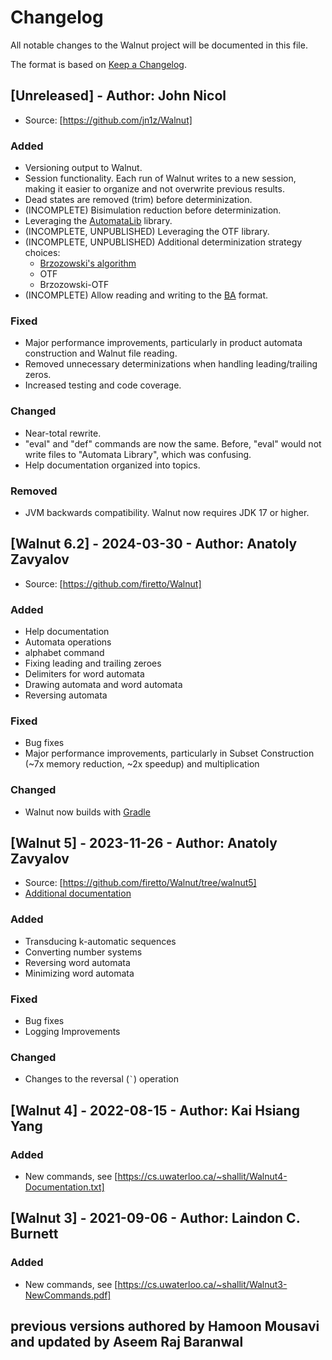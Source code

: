 # Changelog

All notable changes to the Walnut project will be documented in this file.

The format is based on [Keep a Changelog](https://keepachangelog.com/en/1.1.0/).

## [Unreleased] - Author: John Nicol

- Source: [https://github.com/jn1z/Walnut]

### Added

- Versioning output to Walnut.
- Session functionality. Each run of Walnut writes to a new session, making it easier to organize and not overwrite previous results.
- Dead states are removed (trim) before determinization.
- (INCOMPLETE) Bisimulation reduction before determinization.
- Leveraging the [AutomataLib](https://github.com/LearnLib/automatalib) library.
- (INCOMPLETE, UNPUBLISHED) Leveraging the OTF library.
- (INCOMPLETE, UNPUBLISHED) Additional determinization strategy choices:
  * [Brzozowski's algorithm](https://en.wikipedia.org/wiki/DFA_minimization#Brzozowski's_algorithm)
  * OTF
  * Brzozowski-OTF
- (INCOMPLETE) Allow reading and writing to the [BA](https://languageinclusion.org/doku.php?id=tools) format.

### Fixed

- Major performance improvements, particularly in product automata construction and Walnut file reading.
- Removed unnecessary determinizations when handling leading/trailing zeros.
- Increased testing and code coverage.
        
### Changed

- Near-total rewrite.
- "eval" and "def" commands are now the same. Before, "eval" would not write files to "Automata Library", which was confusing.
- Help documentation organized into topics.

### Removed

- JVM backwards compatibility. Walnut now requires JDK 17 or higher.

## [Walnut 6.2] - 2024-03-30 - Author: Anatoly Zavyalov

- Source: [https://github.com/firetto/Walnut]

### Added

- Help documentation
- Automata operations
- alphabet command
- Fixing leading and trailing zeroes
- Delimiters for word automata
- Drawing automata and word automata
- Reversing automata

### Fixed

- Bug fixes
- Major performance improvements, particularly in Subset Construction (~7x memory reduction, ~2x speedup) and multiplication

### Changed

- Walnut now builds with [Gradle](https://gradle.org/)

## [Walnut 5] - 2023-11-26 - Author: Anatoly Zavyalov

- Source: [https://github.com/firetto/Walnut/tree/walnut5]
- [Additional documentation](https://cs.uwaterloo.ca/~shallit/walnut-5-doc.txt)

### Added

- Transducing k-automatic sequences
- Converting number systems
- Reversing word automata
- Minimizing word automata

### Fixed

- Bug fixes
- Logging Improvements

### Changed

- Changes to the reversal (`` ` ``) operation

## [Walnut 4] - 2022-08-15 - Author: Kai Hsiang Yang

### Added

- New commands, see [https://cs.uwaterloo.ca/~shallit/Walnut4-Documentation.txt]

## [Walnut 3] - 2021-09-06 - Author: Laindon C. Burnett

### Added

- New commands, see [https://cs.uwaterloo.ca/~shallit/Walnut3-NewCommands.pdf]

## previous versions authored by Hamoon Mousavi and updated by Aseem Raj Baranwal
